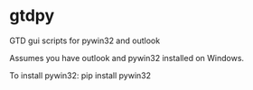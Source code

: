 # gtdpy
GTD gui scripts for pywin32 and outlook

Assumes you have outlook and pywin32 installed on Windows.

To install pywin32:
pip install pywin32
